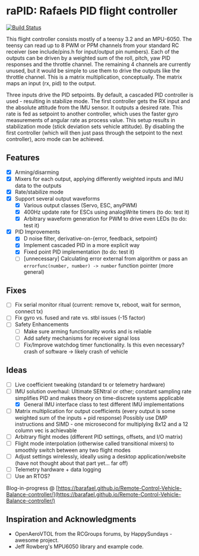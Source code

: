 # raPID: Rafaels PID flight controller

[![Build Status](https://travis-ci.org/barafael/raPID.svg?branch=master)](https://travis-ci.org/barafael/raPID)

This flight controller consists mostly of a teensy 3.2 and an MPU-6050. The
teensy can read up to 8 PWM or PPM channels from your standard RC receiver (see
include/pins.h for input/output pin numbers). Each of the outputs can be driven
by a weighted sum of the roll, pitch, yaw PID responses and the throttle
channel. The remaining 4 channels are currently unused, but it would be simple
to use them to drive the outputs like the throttle channel. This is a matrix
multiplication, conceptually. The matrix maps an input (rx, pid) to the output.

Three inputs drive the PID setpoints. By default, a cascaded PID controller is
used - resulting in stabilize mode. The first controller gets the RX input and
the absolute attitude from the IMU sensor. It outputs a desired rate. This rate
is fed as setpoint to another controller, which uses the faster gyro
measurements of angular rate as process value. This setup results in
stabilization mode (stick deviation sets vehicle attitude). By disabling the
first controller (which will then just pass through the setpoint to the next
controller), acro mode can be achieved.

## Features
- [x] Arming/disarming
- [x] Mixers for each output, applying differently weighted inputs and IMU data to the outputs
- [x] Rate/stabilize mode
- [x] Support several output waveforms
  - [x] Various output classes (Servo, ESC, anyPWM)
  - [x] 400Hz update rate for ESCs using analogWrite timers (to do: test it)
  - [x] Arbitrary waveform generation for PWM to drive even LEDs (to do: test it)
- [x] PID Improvements
  - [x] D noise filter, derivative-on-{error, feedback, setpoint}
  - [x] Implement cascaded PID in a more explicit way
  - [x] Fixed point PID implementation (to do: test it)
  - [ ] [unnecessary] Calculating error external from algorithm or pass an ```errorfunc(number, number) -> number``` function pointer (more general)

## Fixes
- [ ] Fix serial monitor ritual (current: remove tx, reboot, wait for sermon, connect tx)
- [ ] Fix gyro vs. fused and rate vs. stbl issues (-15 factor)
- [ ] Safety Enhancements
  - [ ] Make sure arming functionality works and is reliable
  - [ ] Add safety mechanisms for receiver signal loss
  - [ ] Fix/Improve watchdog timer functionality. Is this even necessary? crash of software -> likely crash of vehicle

## Ideas
- [ ] Live coefficient tweaking (standard tx or telemetry hardware)
- [ ] IMU solution overhaul: Ultimate SENtral or other; constant sampling rate simplifies PID and makes theory on time-discrete systems applicable
  - [x] General IMU interface class to test different IMU implementations
- [ ] Matrix multiplication for output coefficients (every output is some weighted sum of the inputs + pid response) Possibly use DMP instructions and SIMD - one microsecond for multiplying 8x12 and a 12 column vec is achievable
- [ ] Arbitrary flight modes (different PID settings, offsets, and I/O matrix)
- [ ] Flight mode interpolation (otherwise called transitional mixers) to smoothly switch between any two flight modes
- [ ] Adjust settings wirelessly, ideally using a desktop application/website (have not thought about that part yet... far off)
- [ ] Telemetry hardware + data logging
- [ ] Use an RTOS?

Blog-in-progress @ [https://barafael.github.io/Remote-Control-Vehicle-Balance-controller/](https://barafael.github.io/Remote-Control-Vehicle-Balance-controller/)

## Inspiration and Acknowledgments

* OpenAeroVTOL from the RCGroups forums, by HappySundays - awesome project.
* Jeff Rowberg's MPU6050 library and example code.

